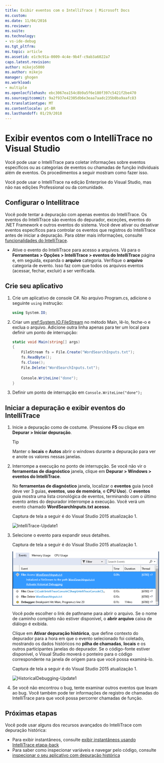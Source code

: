 ```yaml
---
title: Exibir eventos com o IntelliTrace | Microsoft Docs
ms.custom: 
ms.date: 11/04/2016
ms.reviewer: 
ms.suite: 
ms.technology:
- vs-ide-debug
ms.tgt_pltfrm: 
ms.topic: article
ms.assetid: e1c9c91a-0009-4c4e-9b4f-c9ab3a6022a7
caps.latest.revision: 
author: mikejo5000
ms.author: mikejo
manager: ghogen
ms.workload:
- multiple
ms.openlocfilehash: ebc3067ea154c8b9a5f6e180f397c5421f2be470
ms.sourcegitcommit: 9a2f937e42305db6e3eaa7aadc235b0ba9aafc83
ms.translationtype: MT
ms.contentlocale: pt-BR
ms.lasthandoff: 01/29/2018
---
```

# <a name="view-events-with-intellitrace-in-visual-studio"></a>Exibir eventos com o IntelliTrace no Visual Studio
Você pode usar o IntelliTrace para coletar informações sobre eventos específicos ou as categorias de eventos ou chamadas de função individuais além de eventos. Os procedimentos a seguir mostram como fazer isso.  
  
 Você pode usar o IntelliTrace na edição Enterprise do Visual Studio, mas não nas edições Professional ou da comunidade.  
  
##  <a name="GettingStarted"></a>Configurar o Intellitrace  
 Você pode tentar a depuração com apenas eventos do IntelliTrace. Os eventos do IntelliTrace são eventos do depurador, exceções, eventos do .NET Framework e outros eventos do sistema. Você deve ativar ou desativar eventos específicos para controlar os eventos que registros do IntelliTrace antes de iniciar a depuração. Para obter mais informações, consulte [funcionalidades do IntelliTrace](../debugger/intellitrace-features.md).  
  
 - Ative o evento do IntelliTrace para acesso a arquivos. Vá para o **Ferramentas > Opções > IntelliTrace > eventos do IntelliTrace** página e, em seguida, expanda o **arquivo** categoria. Verifique o **arquivo** categoria de evento. Isso faz com que todos os arquivos eventos (acessar, fechar, excluir) a ser verificada.

## <a name="create-your-app"></a>Crie seu aplicativo
  
1.  Crie um aplicativo de console C#. No arquivo Program.cs, adicione o seguinte `using` instrução:  
  
    ```csharp  
    using System.IO;  
    ```  
  
2.  Criar um <xref:System.IO.FileStream> no método Main, lê-lo, feche-o e exclua o arquivo. Adicione outra linha apenas para ter um local para definir um ponto de interrupção:  
  
    ```csharp  
    static void Main(string[] args)  
    {  
        FileStream fs = File.Create("WordSearchInputs.txt");  
        fs.ReadByte();  
        fs.Close();  
        File.Delete("WordSearchInputs.txt");  
  
        Console.WriteLine("done");  
    }  
    ```  
  
3.  Definir um ponto de interrupção em `Console.WriteLine("done");`  

## <a name="start-debugging-and-view-intellitrace-events"></a>Iniciar a depuração e exibir eventos do IntelliTrace
  
1.  Inicie a depuração como de costume. (Pressione **F5** ou clique em **Depurar > Iniciar depuração**.  
  
    > [!TIP]
    >  Manter o **locais** e **Autos** abrir o windows durante a depuração para ver e anote os valores nessas janelas.  
  
2.  Interrompe a execução no ponto de interrupção. Se você não vir o **ferramentas de diagnóstico** janela, clique em **Depurar > Windows > eventos do IntelliTrace**.  
  
     No **ferramentas de diagnóstico** janela, localizar o **eventos** guia (você deve ver 3 guias, **eventos**, **uso de memória**, e **CPU Uso**). O **eventos** guia mostra uma lista cronológica de eventos, terminando com o último evento antes do depurador interrompe a execução. Você verá um evento chamado **WordSearchInputs.txt acesso**.  
  
     Captura de tela a seguir é do Visual Studio 2015 atualização 1.  
  
     ![IntelliTrace&#45;Update1](../debugger/media/intellitrace-update1.png "IntelliTrace-Update1")  
  
3.  Selecione o evento para expandir seus detalhes.  
  
     Captura de tela a seguir é do Visual Studio 2015 atualização 1.  
  
     ![IntelliTraceUpdate1&#45;SingleEvent](../debugger/media/intellitraceupdate1-singleevent.png "IntelliTraceUpdate1-SingleEvent")  
  
     Você pode escolher o link de pathname para abrir o arquivo. Se o nome de caminho completo não estiver disponível, o **abrir arquivo** caixa de diálogo é exibida.  
  
     Clique em **Ativar depuração histórica**, que define contexto do depurador para a hora em que o evento selecionado foi coletado, mostrando os dados históricos no **pilha de chamadas**, **locais** e os outros participantes janelas do depurador. Se o código-fonte estiver disponível, o Visual Studio moverá o ponteiro para o código correspondente na janela de origem para que você possa examiná-lo.  
  
     Captura de tela a seguir é do Visual Studio 2015 atualização 1.  
  
     ![HistoricalDebugging&#45;Update1](../debugger/media/historicaldebugging-update1.png "HistoricalDebugging-Update1")  
  
4.  Se você não encontrou o bug, tente examinar outros eventos que levam ao bug. Você também pode ter informações de registro de chamadas do IntelliTrace para que você possa percorrer chamadas de função. 
  
## <a name="next-steps"></a>Próximas etapas

Você pode usar alguns dos recursos avançados do IntelliTrace com depuração histórica:

 - Para exibir instantâneos, consulte [exibir instantâneos usando IntelliTrace etapa-back](../debugger/how-to-use-intellitrace-step-back.md)
 - Para saber como inspecionar variáveis e navegar pelo código, consulte [inspecionar o seu aplicativo com depuração histórica](../debugger/historical-debugging-inspect-app.md)